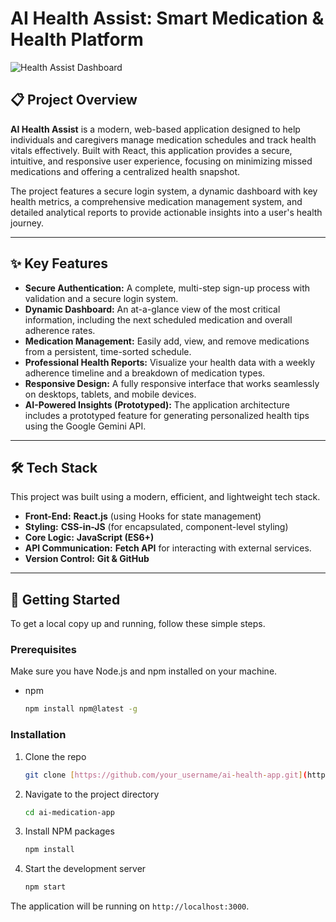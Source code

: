 # AI Health Assist: Smart Medication & Health Platform

![Health Assist Dashboard](https://i.imgur.com/your-screenshot-url.png) <!-- Optional: Add a screenshot of your app's dashboard -->

## 📋 Project Overview

**AI Health Assist** is a modern, web-based application designed to help individuals and caregivers manage medication schedules and track health vitals effectively. Built with React, this application provides a secure, intuitive, and responsive user experience, focusing on minimizing missed medications and offering a centralized health snapshot.

The project features a secure login system, a dynamic dashboard with key health metrics, a comprehensive medication management system, and detailed analytical reports to provide actionable insights into a user's health journey.

---

## ✨ Key Features

* **Secure Authentication:** A complete, multi-step sign-up process with validation and a secure login system.
* **Dynamic Dashboard:** An at-a-glance view of the most critical information, including the next scheduled medication and overall adherence rates.
* **Medication Management:** Easily add, view, and remove medications from a persistent, time-sorted schedule.
* **Professional Health Reports:** Visualize your health data with a weekly adherence timeline and a breakdown of medication types.
* **Responsive Design:** A fully responsive interface that works seamlessly on desktops, tablets, and mobile devices.
* **AI-Powered Insights (Prototyped):** The application architecture includes a prototyped feature for generating personalized health tips using the Google Gemini API.

---

## 🛠️ Tech Stack

This project was built using a modern, efficient, and lightweight tech stack.

* **Front-End:** **React.js** (using Hooks for state management)
* **Styling:** **CSS-in-JS** (for encapsulated, component-level styling)
* **Core Logic:** **JavaScript (ES6+)**
* **API Communication:** **Fetch API** for interacting with external services.
* **Version Control:** **Git & GitHub**

---

## 🚀 Getting Started

To get a local copy up and running, follow these simple steps.

### Prerequisites

Make sure you have Node.js and npm installed on your machine.
* npm
    ```sh
    npm install npm@latest -g
    ```

### Installation

1.  Clone the repo
    ```sh
    git clone [https://github.com/your_username/ai-health-app.git](https://github.com/your_username/ai-medication-app.git)
    ```
2.  Navigate to the project directory
    ```sh
    cd ai-medication-app
    ```
3.  Install NPM packages
    ```sh
    npm install
    ```
4.  Start the development server
    ```sh
    npm start
    ```
The application will be running on `http://localhost:3000`.

